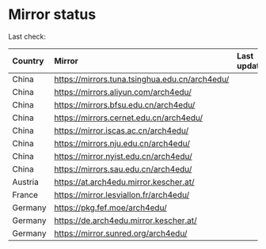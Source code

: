 <script src="./time.js"></script>
# Mirror status
Last check: <script type="text/javascript">localize(1711314929.643773);</script>

|Country|Mirror|Last update|
|:------|:-----|:----------|
|China|https://mirrors.tuna.tsinghua.edu.cn/arch4edu/|<script type="text/javascript">localize(1711261770);</script>|
|China|https://mirrors.aliyun.com/arch4edu/|<script type="text/javascript">localize(1711261770);</script>|
|China|https://mirrors.bfsu.edu.cn/arch4edu/|<script type="text/javascript">localize(1711261770);</script>|
|China|https://mirrors.cernet.edu.cn/arch4edu/|<script type="text/javascript">localize(1711261770);</script>|
|China|https://mirror.iscas.ac.cn/arch4edu/|<script type="text/javascript">localize(1711261770);</script>|
|China|https://mirrors.nju.edu.cn/arch4edu/|<script type="text/javascript">localize(1711218544);</script>|
|China|https://mirror.nyist.edu.cn/arch4edu/|<script type="text/javascript">localize(1711305077);</script>|
|China|https://mirrors.sau.edu.cn/arch4edu/|<script type="text/javascript">localize(1711305077);</script>|
|Austria|https://at.arch4edu.mirror.kescher.at/|<script type="text/javascript">localize(1711305077);</script>|
|France|https://mirror.lesviallon.fr/arch4edu/|<script type="text/javascript">localize(1711261770);</script>|
|Germany|https://pkg.fef.moe/arch4edu/|<script type="text/javascript">localize(1711305077);</script>|
|Germany|https://de.arch4edu.mirror.kescher.at/|<script type="text/javascript">localize(1711305077);</script>|
|Germany|https://mirror.sunred.org/arch4edu/|<script type="text/javascript">localize(1711305077);</script>|

<script src="./tablefilter/tablefilter.js"></script>
<script src="./table.js"></script>